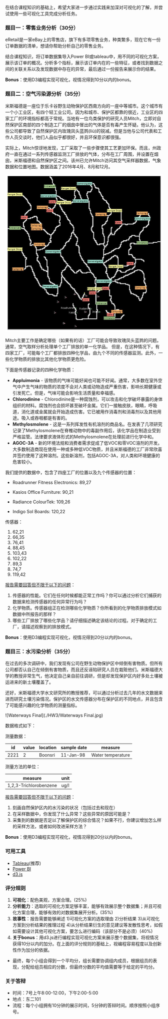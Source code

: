 在结合课程知识的基础上，希望大家进一步通过实践来加深对可视化的了解，并尝试使用一些可视化工具完成分析任务。





### 题目一：零售业务分析（30分）

eRetail是一家eBay上的零售店，旗下有多项零售业务，种类繁多，现在它有一份订单数据的清单，想请你帮助分析自己的零售业务。

结合课程知识，将订单数据集导入Power BI或tableau中，用不同的可视化方案，展示该订单的概况。分析多个指标，展示该订单内在的一些特征，或者找到数据之间的关联关系以及发现数据中存在的异常，最后通过一份报告来展示你的结果。

**Bonus**：使用D3编程实现可视化，视情况得到10分以内的bonus。



### 题目二：空气污染源分析（35分）

米斯福德是一座位于乐卡谷野生动物保护区西南方向的一座中等城市。这个城市有一个小工业区，有四个轻工业公司。因为和城市、保护区都靠的很近，工业区的四家工厂的环境指标都高于常规。当地有一位鸟类保护的研究人员Mitch，立即对自然保护区南部的四个制造工厂的烟囱中冒出的气体是否有毒产生怀疑。他认为，这些公司都导致了自然保护区内玫瑰凤头蓝鹨(liù)的锐减。但是当他与公司代表和工作人员交谈时，他们人品似乎都很好，并且环保意识都很强。

实际上，Mitch惊讶地发现，工厂采取了一些步骤使其工艺更加环保。而且，州政府一直在通过一系列传感器监测工厂排放的气体，分布在工厂周围，并设置在烟囱，米斯福德和自然保护区之间。该州已允许Mitch访问其空气采样器数据，气象数据和位置地图。数据涵盖了2016年4月、8月和12月。

![MapLargeLabels](./HW2/MapLargeLabels.jpg)

Mitch主要工作是确定哪些（如果有的话）工厂可能会导致玫瑰凤头蓝鹨的问题。 通常，空气取样分析处理单个工厂排放的单一化学品。 但是，在这种情况下，有四家工厂，可能每个工厂都排放四种化学品，由九个不同的传感器监测。此外，一些化学物质的排放比其他化学物质更危险。

下面是传感器记录的四种化学物质：

- **Appluimonia** - 该物质的气味可能好闻也可能不好闻。通常，大多数在室外空气中产生气味的物质的浓度不会对人类或动物造成严重伤害，影响长期健康或引发死亡。但是，气味可能会影响生活质量和幸福感。
- **Chlorodinine** - Chlorodinine是一种腐蚀剂，可以攻击和化学破坏暴露的身体组织的材料。腐蚀剂也会损坏甚至破坏金属。它们一接触皮肤，眼睛，呼吸道，消化道或金属就会开始造成伤害。它已被用作消毒剂和消毒剂以及其他用途。吸入或吞咽都是有害的。
- **Methylosmolene** - 这是一系列挥发性有机溶剂的商品名。在发表了几项研究记录了Methylosmolene在脊椎动物中的毒副作用后，该化学品在制造业受到严格监管。法律要求液体形式的Methylosmolene在处理前进行化学中和。
- **AGOC-3A** - 新的环境法规和消费者需求促成了低VOC和零VOC溶剂的开发。大多数制造商现在使用一种或多种低VOC物质，并且米斯福德的工厂非常欣喜并签约使用了这种溶剂。这些新溶剂，包括AGOC-3A，对人类和环境健康的危害较小。

我们提供的数据中，包含了四座工厂的位置以及九个传感器的位置：

- Roadrunner Fitness Electronics: 89,27

- Kasios Office Furniture: 90,21

- Radiance ColourTek: 109,26

- Indigo Sol Boards: 120,22

传感器：

1. 62,21
2. 66,35
3. 76,41
4. 88,45
5. 103,43
6. 102,22
7. 89,3
8. 74,7
9. 119,42 

<u>报告需要回答但不限于以下的问题</u>：

1. 传感器的性能。它们在任何时候都能正常工作吗？你可以通过分析它们捕获的数据来检测传感器的任何异常行为吗？
2. 化学物质。传感器组正在检测哪些化学物质？你所看到的化学物质排放模式如数据中所报告的那样？
3. 哪些工厂排放了哪些化学品？请仔细描述确定该结论的过程。对于确定的工厂，请描述观察到的排放模式。

**Bonus**：使用D3编程实现可视化，视情况得到20分以内的bonus。



### 题目三：水污染分析（35分）

在过去的多次调研中，我们发现有公司在野生动物保护区中倾倒有害物质。但所有公司都否认自己在倾倒有害物质，而且还反诬陷研究人员在栽赃他们。米斯福德大学的教授非常生气，他决定自己亲自前往调研，但是却发现保护区内好多处土壤被运进来的新土壤覆盖了。

还好，米斯福德大学水文研究所的教授推荐，可以通过分析过去几年的水文数据来进而研究土壤污染情况。保护区的水文传感器分布在保护区的不同地点，并且包含了可能感兴趣的化学物质的测量指标。

![Waterways Final](./HW3/Waterways Final.jpg)

数据格式如下：

测量数据：

| id   | value | location | sample date | measure           |
| ---- | ----- | -------- | ----------- | ----------------- |
| 2221 | 2     | Boonsri  | 11-Jan-98   | Water temperature |

测量方法的单位：

| measure                | unit |
| ---------------------- | ---- |
| 1,2,3-Trichlorobenzene | ug/l |

<u>报告需要回答但不限于以下的问题</u>：

1. 刻画自然保护区内的水污染的状况（包括过去和现在）
2. 在采样数据中，你发现了什么异常？这些异常的原因可能是？
3. 采集到的数据是否足以了解保护区的综合情况？如果不行，你建议增加怎么样的采样方法，或者如何改进采样方法？

**Bonus**：使用D3编程实现可视化，视情况得到20分以内的bonus。



### 可用工具

- [Tableau](https://www.tableau.com/)(推荐)
- [Power BI](https://powerbi.microsoft.com/zh-cn/)
- [d3.js](https://d3js.org/)



### 评分规则

1. **可视化**：配色美观，方案合理。(25%)
2. **分析能力**：选取的可视化方案足够丰富，能够有效展示整个数据集；并且可视化方案合理，能够有效的对数据集展开分析。(35%)
3. **故事性**：报告需要能够阐述 1)可视化方案的选取理由 2)分析结果 3)从可视化方案到分析结果的推理过程 4)从分析结果衍生的意见建议等发散性思考，如假如需要设计其他可视化方案，要怎么进行编码（该部分不是必须）(40%)
4. **关于bonus**：用d3.js进行编程实现可视化方案来展示整个数据集，将视情况获得10分以内的加分。在上面的评分规则的基础上，视编程容易程度以及创新性作为加分的依据。

- 最终，每个小组会得到一个平均分，组长需要协调组内成员，根据组员的表现，分配给组员相应的分数，但最终分数的平均值需要等于给定的平均分。



### 关于答辩

- 时间：7号上午8:00-12:00，下午2:00-5:00
- 地点：东二101
- 流程：每个小组拥有10分钟的展示时间，5分钟的答辩时间。顺序按照小组序号。